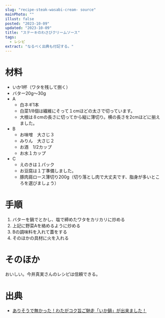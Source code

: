 ```yaml
---
slug: "recipe-steak-wasabi-cream- source"
mainPhoto: ""
illust: false
posted: "2023-10-09"
updated: "2023-10-09"
title: "ステーキのわさびクリームソース"
tags:
  - レシピ
extract: "なるべく出典も付記する。"
---
```


# 材料

- いか1杯（ワタを残して捌く）
- バター20g〜30g
- A
  - 白ネギ1本
  - 白菜1/8個は繊維にそって１cmほどの太さで切っています。
  - 大根は８cmの長さに切ってから縦に薄切り。横の長さを2cmほどに揃えました。
- B
  - お味噌　大さじ３
  - みりん　大さじ２
  - お酒　1/2カップ
  - お水１カップ
- C
  - えのきは１パック
  - お豆腐は１丁準備しました。
  - 豚肉肩ロース薄切り200g（切り落とし肉で大丈夫です、脂身が多いところを選びましょう）

# 手順

1. バターを鍋でとかし、塩で締めたワタをカリカリに炒める
1. 上記に野菜Aを絡めるように炒める 
1. Bの調味料を入れて蓋をする
1. そのほかの具材に火を入れる

# そのほか

おいしい。今井真実さんのレシピは信頼できる。

# 出典

- [ありそうで無かった！わたがコク旨ご馳走「いか鍋」が出来ました！](https://note.com/imaimami/n/n878f5e6f0a9f)
